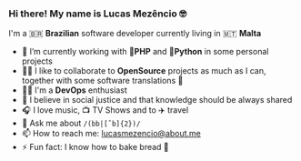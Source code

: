 ### Hi there! My name is Lucas Mezêncio 🤓

I'm a 🇧🇷 **Brazilian** software developer currently living in 🇲🇹 **Malta**

- 🔭 I’m currently working with 🐘**PHP** and 🐍**Python** in some personal projects
- 🤹‍♀️ I like to collaborate to **OpenSource** projects as much as I can, together with some software translations 🔣
- 👨‍💻 I'm a **DevOps** enthusiast
- 🤼 I believe in social justice and that knowledge should be always shared
- 🎧 I love music, 📺 TV Shows and to ✈️ travel
- 💬 Ask me about `/(bb|[ˆb]{2})/`
- 📫 How to reach me: [lucasmezencio@about.me](https://about.me/lucasmezencio)
- ⚡ Fun fact: I know how to bake bread 🥖

<!--
**lucasmezencio/lucasmezencio** is a ✨ _special_ ✨ repository because its `README.md` (this file) appears on your GitHub profile.

Here are some ideas to get you started:

- 🔭 I’m currently working on ...
- 🌱 I’m currently learning ...
- 👯 I’m looking to collaborate on ...
- 🤔 I’m looking for help with ...
- 💬 Ask me about ...
- 📫 How to reach me: ...
- 😄 Pronouns: ...
- ⚡ Fun fact: ...
-->
